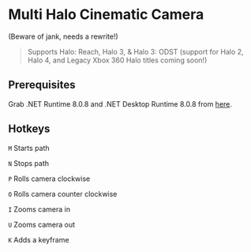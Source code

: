 # Multi Halo Cinematic Camera
(Beware of jank, needs a rewrite!)

> Supports Halo: Reach, Halo 3, & Halo 3: ODST
> (support for Halo 2, Halo 4, and Legacy Xbox 360 Halo titles coming soon!)

## Prerequisites
Grab .NET Runtime 8.0.8 and .NET Desktop Runtime 8.0.8 from [here](https://dotnet.microsoft.com/en-us/download/dotnet/8.0).

## Hotkeys
```M``` Starts path

```N``` Stops path

```P``` Rolls camera clockwise

```O``` Rolls camera counter clockwise

```I``` Zooms camera in

```U``` Zooms camera out

```K``` Adds a keyframe

